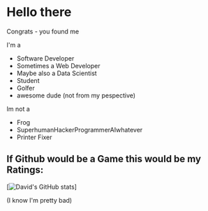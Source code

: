 <!---
codingmiracle/codingmiracle is a ✨ special ✨ repository because its `README.md` (this file) appears on your GitHub profile.
You can click the Preview link to take a look at your changes.
--->
# Hello there #

Congrats - you found me

I'm a
- Software Developer
- Sometimes a Web Developer
- Maybe also a Data Scientist
- Student
- Golfer
- awesome dude  (not from my pespective)

Im not a
- Frog
- SuperhumanHackerProgrammerAIwhatever
- Printer Fixer


## If Github would be a Game this would be my Ratings: ##

[![David's GitHub stats](https://github-readme-stats.vercel.app/api?username=codingmiracle&show_icons=true&theme=cobalt)]

(I know I'm pretty bad)